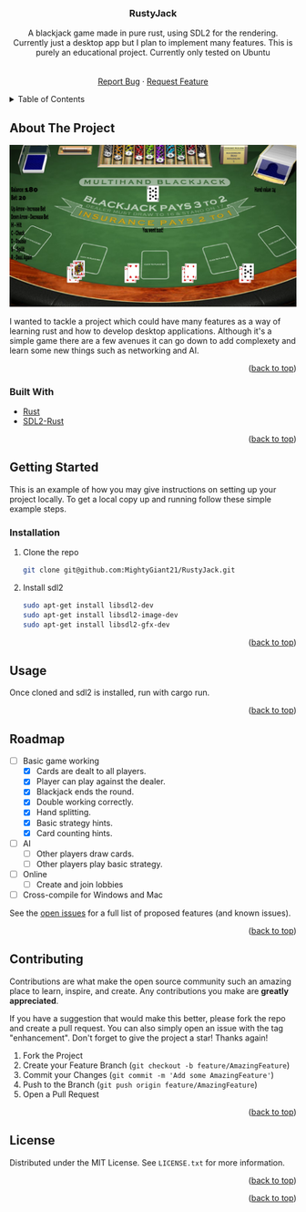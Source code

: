 <div id="top"></div>
<!-- PROJECT LOGO -->
<br />
<div align="center">

<h3 align="center">RustyJack</h3>

  <p align="center">
    A blackjack game made in pure rust, using SDL2 for the rendering. Currently just a desktop app but I plan to implement many features. This is purely an educational project. Currently only tested on Ubuntu
    <br />
    <br />
    <br />
    <a href="https://github.com/MightyGiant21/RustyJack/issues">Report Bug</a>
    ·
    <a href="https://github.com/MightyGiant21/RustyJack/issues">Request Feature</a>
  </p>
</div>



<!-- TABLE OF CONTENTS -->
<details>
  <summary>Table of Contents</summary>
  <ol>
    <li>
      <a href="#about-the-project">About The Project</a>
      <ul>
        <li><a href="#built-with">Built With</a></li>
      </ul>
    </li>
    <li>
      <a href="#getting-started">Getting Started</a>
      <ul>
        <li><a href="#installation">Installation</a></li>
      </ul>
    </li>
    <li><a href="#usage">Usage</a></li>
    <li><a href="#roadmap">Roadmap</a></li>
    <li><a href="#contributing">Contributing</a></li>
    <li><a href="#license">License</a></li>
  </ol>
</details>



<!-- ABOUT THE PROJECT -->
## About The Project

![product-screenshot](./src/assets/screenshot.jpg)

I wanted to tackle a project which could have many features as a way of learning rust and how to develop desktop applications. Although it's a simple game there are a few avenues it can go down to add complexety and learn some new things such as networking and AI.

<p align="right">(<a href="#top">back to top</a>)</p>

### Built With

* [Rust](https://www.rust-lang.org/)
* [SDL2-Rust](https://github.com/Rust-SDL2/rust-sdl2)

<p align="right">(<a href="#top">back to top</a>)</p>

<!-- GETTING STARTED -->
## Getting Started

This is an example of how you may give instructions on setting up your project locally.
To get a local copy up and running follow these simple example steps.

### Installation

1. Clone the repo
   ```sh
   git clone git@github.com:MightyGiant21/RustyJack.git
   ```
2. Install sdl2 
   ```sh
   sudo apt-get install libsdl2-dev
   sudo apt-get install libsdl2-image-dev
   sudo apt-get install libsdl2-gfx-dev
   ```
<p align="right">(<a href="#top">back to top</a>)</p>

<!-- USAGE EXAMPLES -->
## Usage

Once cloned and sdl2 is installed, run with cargo run.

<p align="right">(<a href="#top">back to top</a>)</p>

<!-- ROADMAP -->
## Roadmap

- [ ] Basic game working
    - [X] Cards are dealt to all players.
    - [X] Player can play against the dealer.
    - [X] Blackjack ends the round. 
    - [X] Double working correctly.
    - [X] Hand splitting.
    - [X] Basic strategy hints.
    - [X] Card counting hints.
- [ ] AI
    - [ ] Other players draw cards.
    - [ ] Other players play basic strategy. 
- [ ] Online
    - [ ] Create and join lobbies
- [ ] Cross-compile for Windows and Mac 

See the [open issues](https://github.com/MightyGiant21/RustyJack/issues) for a full list of proposed features (and known issues).

<p align="right">(<a href="#top">back to top</a>)</p>

<!-- CONTRIBUTING -->
## Contributing

Contributions are what make the open source community such an amazing place to learn, inspire, and create. Any contributions you make are **greatly appreciated**.

If you have a suggestion that would make this better, please fork the repo and create a pull request. You can also simply open an issue with the tag "enhancement".
Don't forget to give the project a star! Thanks again!

1. Fork the Project
2. Create your Feature Branch (`git checkout -b feature/AmazingFeature`)
3. Commit your Changes (`git commit -m 'Add some AmazingFeature'`)
4. Push to the Branch (`git push origin feature/AmazingFeature`)
5. Open a Pull Request

<p align="right">(<a href="#top">back to top</a>)</p>

<!-- LICENSE -->
## License

Distributed under the MIT License. See `LICENSE.txt` for more information.

<p align="right">(<a href="#top">back to top</a>)</p>

<p align="right">(<a href="#top">back to top</a>)</p>


<!-- MARKDOWN LINKS & IMAGES -->
<!-- https://www.markdownguide.org/basic-syntax/#reference-style-links -->
[contributors-shield]: https://img.shields.io/github/contributors/github_username/repo_name.svg?style=for-the-badge
[contributors-url]: https://github.com/MightyGiant21/RustyJack/graphs/contributors
[forks-shield]: https://img.shields.io/github/forks/github_username/repo_name.svg?style=for-the-badge
[forks-url]: https://github.com/MightyGiant21/RustyJack/network/members
[issues-shield]: https://img.shields.io/github/issues/github_username/repo_name.svg?style=for-the-badge
[issues-url]: https://github.com/MightyGiant21/RustyJack/issues
[license-shield]: https://img.shields.io/github/license/github_username/repo_name.svg?style=for-the-badge
[license-url]: https://github.com/MightyGiant21/RustyJack/blob/main/LICENSE.txt
